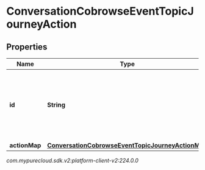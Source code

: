 # ConversationCobrowseEventTopicJourneyAction


## Properties

| Name | Type | Description | Notes |
| ------------ | ------------- | ------------- | ------------- |
| **id** | **String** | The ID of an action from the Journey System (an action is spawned from an actionMap) |  [optional] |
| **actionMap** | [**ConversationCobrowseEventTopicJourneyActionMap**](ConversationCobrowseEventTopicJourneyActionMap) |  |  [optional] |




_com.mypurecloud.sdk.v2:platform-client-v2:224.0.0_

